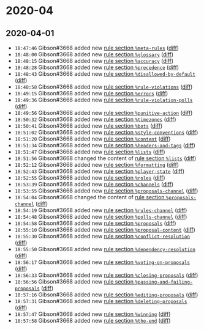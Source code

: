 # 2020-04

## 2020-04-01

* `18:47:46` Gibson#3668 added new [rule section `%meta-rules`](../rules.md#meta-rules) ([diff](https://github.com/Quonauts/Quonauts-8/commit/131e61d520235aa596fb3db968790a563fa84ee8))
* `18:48:00` Gibson#3668 added new [rule section `%glossary`](../rules.md#glossary) ([diff](https://github.com/Quonauts/Quonauts-8/commit/c19eccab52fde911c241d593949388cca24b1a2c))
* `18:48:15` Gibson#3668 added new [rule section `%accuracy`](../rules.md#accuracy) ([diff](https://github.com/Quonauts/Quonauts-8/commit/61ce838bde9e3d93c7b7d7b1c92d75d4d8c1d9e9))
* `18:48:28` Gibson#3668 added new [rule section `%precedence`](../rules.md#precedence) ([diff](https://github.com/Quonauts/Quonauts-8/commit/1f164d846566059bbb420970a87e1d8321129292))
* `18:48:43` Gibson#3668 added new [rule section `%disallowed-by-default`](../rules.md#disallowed-by-default) ([diff](https://github.com/Quonauts/Quonauts-8/commit/33d3cc680ef075a2b844c695a734c8559745cd46))
* `18:48:58` Gibson#3668 added new [rule section `%rule-violations`](../rules.md#rule-violations) ([diff](https://github.com/Quonauts/Quonauts-8/commit/d3fa3eff0cd4351f27afb414e7d1e4fb4fb94e6a))
* `18:49:15` Gibson#3668 added new [rule section `%errors`](../rules.md#errors) ([diff](https://github.com/Quonauts/Quonauts-8/commit/d1af082843e8c96a93dc257d007bfd96c6671f8e))
* `18:49:36` Gibson#3668 added new [rule section `%rule-violation-polls`](../rules.md#rule-violation-polls) ([diff](https://github.com/Quonauts/Quonauts-8/commit/198bc7ce310da21e2646d19b685402258311f056))
* `18:49:56` Gibson#3668 added new [rule section `%punitive-action`](../rules.md#punitive-action) ([diff](https://github.com/Quonauts/Quonauts-8/commit/48257b8e107a3e8ce8a55f074439d3e923fcf33c))
* `18:50:32` Gibson#3668 added new [rule section `%timezones`](../rules.md#timezones) ([diff](https://github.com/Quonauts/Quonauts-8/commit/067344732da48db74a0600ba259cd8fe6d6f16ad))
* `18:50:41` Gibson#3668 added new [rule section `%bots`](../rules.md#bots) ([diff](https://github.com/Quonauts/Quonauts-8/commit/2607385538ad8fb02033cfcac152eed474a0badb))
* `18:51:02` Gibson#3668 added new [rule section `%style-conventions`](../rules.md#style-conventions) ([diff](https://github.com/Quonauts/Quonauts-8/commit/35ddc7d3e33f9f5ffa3825e97614ee5c24972f38))
* `18:51:20` Gibson#3668 added new [rule section `%content`](../rules.md#content) ([diff](https://github.com/Quonauts/Quonauts-8/commit/dd4de7d8317669b72ad5b4b3fc1eb7a7aa0f7d46))
* `18:51:34` Gibson#3668 added new [rule section `%headers-and-tags`](../rules.md#headers-and-tags) ([diff](https://github.com/Quonauts/Quonauts-8/commit/0e09122a20e692b38c8777e9e3d52fcaf666343b))
* `18:51:47` Gibson#3668 added new [rule section `%lists`](../rules.md#lists) ([diff](https://github.com/Quonauts/Quonauts-8/commit/83dfcbf17de98124ff44d1616beb43b8701a014d))
* `18:51:56` Gibson#3668 changed the content of [rule section `%lists`](../rules.md#lists) ([diff](https://github.com/Quonauts/Quonauts-8/commit/2dfc193ad613e68302bb48ef7405e0dad3603405))
* `18:52:12` Gibson#3668 added new [rule section `%formatting`](../rules.md#formatting) ([diff](https://github.com/Quonauts/Quonauts-8/commit/102d6f6224ad8de864355ecdcf0a163ada881f0e))
* `18:52:43` Gibson#3668 added new [rule section `%player-state`](../rules.md#player-state) ([diff](https://github.com/Quonauts/Quonauts-8/commit/4d4c97f3c8617dfd8f6a3b7e2df080103ec9668f))
* `18:52:55` Gibson#3668 added new [rule section `%roles`](../rules.md#roles) ([diff](https://github.com/Quonauts/Quonauts-8/commit/2b0c52a9688043317d02fdf0e7d1a474259bff0b))
* `18:53:39` Gibson#3668 added new [rule section `%channels`](../rules.md#channels) ([diff](https://github.com/Quonauts/Quonauts-8/commit/66106aab53fce3ed4e3cc72fb3bc372350778ade))
* `18:53:55` Gibson#3668 added new [rule section `%proposals-channel`](../rules.md#proposals-channel) ([diff](https://github.com/Quonauts/Quonauts-8/commit/4d5b346a7e1cbf34699894682fef2eebee6d4e0c))
* `18:54:04` Gibson#3668 changed the content of [rule section `%proposals-channel`](../rules.md#proposals-channel) ([diff](https://github.com/Quonauts/Quonauts-8/commit/41c54a798910d2e0d54b1ca78dfbabd399a9fad6))
* `18:54:19` Gibson#3668 added new [rule section `%rules-channel`](../rules.md#rules-channel) ([diff](https://github.com/Quonauts/Quonauts-8/commit/0845e6d14c4f15ad8ee27f4c27241cadd19924f9))
* `18:54:48` Gibson#3668 added new [rule section `%polls-channel`](../rules.md#polls-channel) ([diff](https://github.com/Quonauts/Quonauts-8/commit/2ca8306c3872beb1152044019946bc44f7c59aaf))
* `18:54:58` Gibson#3668 added new [rule section `%proposals`](../rules.md#proposals) ([diff](https://github.com/Quonauts/Quonauts-8/commit/f7599e938364a1fe9b23546897f511a48d3124dd))
* `18:55:10` Gibson#3668 added new [rule section `%proposal-content`](../rules.md#proposal-content) ([diff](https://github.com/Quonauts/Quonauts-8/commit/fdbec63214a0380806a6435d739d884df2fe5971))
* `18:55:30` Gibson#3668 added new [rule section `%conflict-resolution`](../rules.md#conflict-resolution) ([diff](https://github.com/Quonauts/Quonauts-8/commit/874e8c20a86c86dc3cddb5b7252b6daf821f3699))
* `18:55:50` Gibson#3668 added new [rule section `%dependency-resolution`](../rules.md#dependency-resolution) ([diff](https://github.com/Quonauts/Quonauts-8/commit/edb88da277af32d922c1f2a9b529565dd23d7368))
* `18:56:17` Gibson#3668 added new [rule section `%voting-on-proposals`](../rules.md#voting-on-proposals) ([diff](https://github.com/Quonauts/Quonauts-8/commit/faaea4d373581b11850181ad9ce03198e2efadd1))
* `18:56:33` Gibson#3668 added new [rule section `%closing-proposals`](../rules.md#closing-proposals) ([diff](https://github.com/Quonauts/Quonauts-8/commit/77f272890dc051c7cd68bf50c5eae4a5fae6c5a9))
* `18:56:56` Gibson#3668 added new [rule section `%passing-and-failing-proposals`](../rules.md#passing-and-failing-proposals) ([diff](https://github.com/Quonauts/Quonauts-8/commit/05288a3a6e7aa537e6239311a1247c2681babd91))
* `18:57:16` Gibson#3668 added new [rule section `%editing-proposals`](../rules.md#editing-proposals) ([diff](https://github.com/Quonauts/Quonauts-8/commit/82108a302960b0ca6c44a7d2283b92f76d4da4b5))
* `18:57:31` Gibson#3668 added new [rule section `%deleting-proposals`](../rules.md#deleting-proposals) ([diff](https://github.com/Quonauts/Quonauts-8/commit/ff78ea2de69b83470b60c3facb267fa5f658501e))
* `18:57:47` Gibson#3668 added new [rule section `%winning`](../rules.md#winning) ([diff](https://github.com/Quonauts/Quonauts-8/commit/7f320c161f30a7b1dce8097104a591567677715f))
* `18:57:58` Gibson#3668 added new [rule section `%the-end`](../rules.md#the-end) ([diff](https://github.com/Quonauts/Quonauts-8/commit/ad5337d617f230ca00301e62818d3a55d20c7f03))

